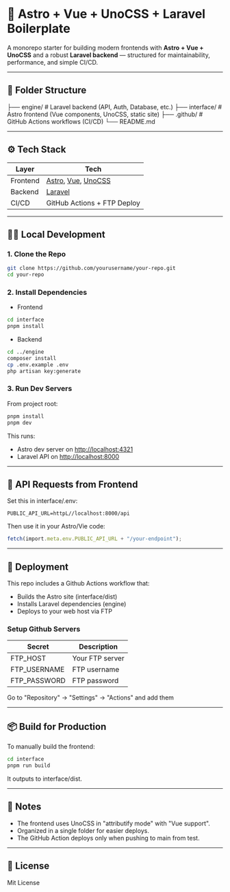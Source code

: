 # 🚀 Astro + Vue + UnoCSS + Laravel Boilerplate

A monorepo starter for building modern frontends with **Astro + Vue + UnoCSS** and a robust **Laravel backend** — structured for maintainability, performance, and simple CI/CD.

---

## 📁 Folder Structure

├── engine/ # Laravel backend (API, Auth, Database, etc.)
├── interface/ # Astro frontend (Vue components, UnoCSS, static site)
├── .github/ # GitHub Actions workflows (CI/CD)
└── README.md

---

## ⚙️ Tech Stack

| Layer    | Tech                                                                                 |
| -------- | ------------------------------------------------------------------------------------ |
| Frontend | [Astro](https://astro.build), [Vue](https://vuejs.org), [UnoCSS](https://unocss.dev) |
| Backend  | [Laravel](https://laravel.com)                                                       |
| CI/CD    | GitHub Actions + FTP Deploy                                                          |

---

## 🧑‍💻 Local Development

### 1. Clone the Repo

```bash
git clone https://github.com/yourusername/your-repo.git
cd your-repo
```

### 2. Install Dependencies

- Frontend

```bash
cd interface
pnpm install

```

- Backend

```bash
cd ../engine
composer install
cp .env.example .env
php artisan key:generate
```

### 3. Run Dev Servers

From project root:

```bash
pnpm install
pnpm dev
```

This runs:

- Astro dev server on <http://localhost:4321>
- Laravel API on <http://localhost:8000>

---

## 🔗 API Requests from Frontend

Set this in interface/.env:

```env
PUBLIC_API_URL=httpL//localhost:8000/api
```

Then use it in your Astro/Vie code:

```typescript
fetch(import.meta.env.PUBLIC_API_URL + "/your-endpoint");
```

---

## 🚀 Deployment

This repo includes a Github Actions workflow that:

- Builds the Astro site (interface/dist)
- Installs Laravel dependencies (engine)
- Deploys to your web host via FTP

### Setup Github Servers

| Secret       | Description     |
| ------------ | --------------- |
| FTP_HOST     | Your FTP server |
| FTP_USERNAME | FTP username    |
| FTP_PASSWORD | FTP password    |

Go to "Repository" -> "Settings" -> "Actions" and add them

---

## 📦 Build for Production

To manually build the frontend:

```bash
cd interface
pnpm run build
```

It outputs to interface/dist.

---

## 🧼 Notes

- The frontend uses UnoCSS in "attributify mode" with "Vue support".
- Organized in a single folder for easier deploys.
- The GitHub Action deploys only when pushing to main from test.

---

## 📜 License

Mit License
